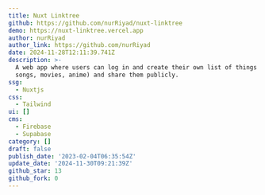 ```yaml
---
title: Nuxt Linktree
github: https://github.com/nurRiyad/nuxt-linktree
demo: https://nuxt-linktree.vercel.app
author: nurRiyad
author_link: https://github.com/nurRiyad
date: 2024-11-28T12:11:39.741Z
description: >-
  A web app where users can log in and create their own list of things (e.g.
  songs, movies, anime) and share them publicly.
ssg:
  - Nuxtjs
css:
  - Tailwind
ui: []
cms:
  - Firebase
  - Supabase
category: []
draft: false
publish_date: '2023-02-04T06:35:54Z'
update_date: '2024-11-30T09:21:39Z'
github_star: 13
github_fork: 0
---
```

